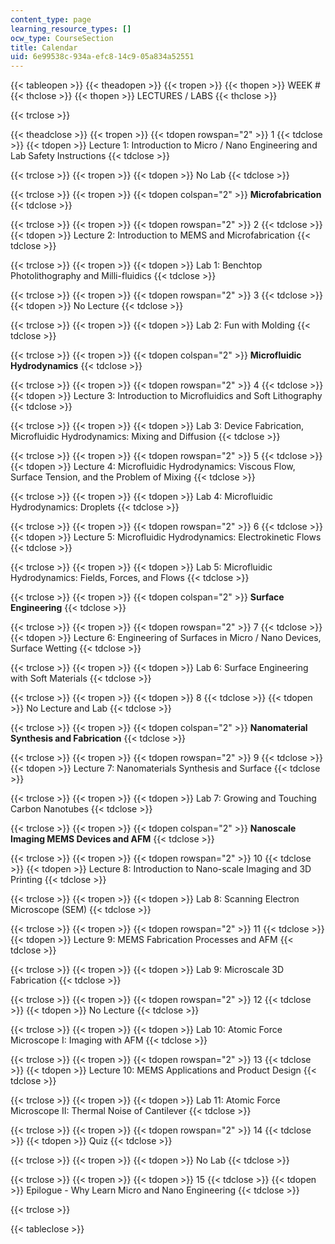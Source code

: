 ```yaml
---
content_type: page
learning_resource_types: []
ocw_type: CourseSection
title: Calendar
uid: 6e99538c-934a-efc8-14c9-05a834a52551
---
```


{{< tableopen >}}
{{< theadopen >}}
{{< tropen >}}
{{< thopen >}}
WEEK #
{{< thclose >}}
{{< thopen >}}
LECTURES / LABS
{{< thclose >}}

{{< trclose >}}

{{< theadclose >}}
{{< tropen >}}
{{< tdopen rowspan="2" >}}
1
{{< tdclose >}}
{{< tdopen >}}
Lecture 1: Introduction to Micro / Nano Engineering and Lab Safety Instructions
{{< tdclose >}}

{{< trclose >}}
{{< tropen >}}
{{< tdopen >}}
No Lab
{{< tdclose >}}

{{< trclose >}}
{{< tropen >}}
{{< tdopen colspan="2" >}}
**Microfabrication**
{{< tdclose >}}

{{< trclose >}}
{{< tropen >}}
{{< tdopen rowspan="2" >}}
2
{{< tdclose >}}
{{< tdopen >}}
Lecture 2: Introduction to MEMS and Microfabrication
{{< tdclose >}}

{{< trclose >}}
{{< tropen >}}
{{< tdopen >}}
Lab 1: Benchtop Photolithography and Milli-fluidics
{{< tdclose >}}

{{< trclose >}}
{{< tropen >}}
{{< tdopen rowspan="2" >}}
3
{{< tdclose >}}
{{< tdopen >}}
No Lecture
{{< tdclose >}}

{{< trclose >}}
{{< tropen >}}
{{< tdopen >}}
Lab 2: Fun with Molding
{{< tdclose >}}

{{< trclose >}}
{{< tropen >}}
{{< tdopen colspan="2" >}}
**Microfluidic Hydrodynamics**
{{< tdclose >}}

{{< trclose >}}
{{< tropen >}}
{{< tdopen rowspan="2" >}}
4
{{< tdclose >}}
{{< tdopen >}}
Lecture 3: Introduction to Microfluidics and Soft Lithography
{{< tdclose >}}

{{< trclose >}}
{{< tropen >}}
{{< tdopen >}}
Lab 3: Device Fabrication, Microfluidic Hydrodynamics: Mixing and Diffusion
{{< tdclose >}}

{{< trclose >}}
{{< tropen >}}
{{< tdopen rowspan="2" >}}
5
{{< tdclose >}}
{{< tdopen >}}
Lecture 4: Microfluidic Hydrodynamics: Viscous Flow, Surface Tension, and the Problem of Mixing
{{< tdclose >}}

{{< trclose >}}
{{< tropen >}}
{{< tdopen >}}
Lab 4: Microfluidic Hydrodynamics: Droplets
{{< tdclose >}}

{{< trclose >}}
{{< tropen >}}
{{< tdopen rowspan="2" >}}
6
{{< tdclose >}}
{{< tdopen >}}
Lecture 5: Microfluidic Hydrodynamics: Electrokinetic Flows
{{< tdclose >}}

{{< trclose >}}
{{< tropen >}}
{{< tdopen >}}
Lab 5: Microfluidic Hydrodynamics: Fields, Forces, and Flows
{{< tdclose >}}

{{< trclose >}}
{{< tropen >}}
{{< tdopen colspan="2" >}}
**Surface Engineering**
{{< tdclose >}}

{{< trclose >}}
{{< tropen >}}
{{< tdopen rowspan="2" >}}
7
{{< tdclose >}}
{{< tdopen >}}
Lecture 6: Engineering of Surfaces in Micro / Nano Devices, Surface Wetting
{{< tdclose >}}

{{< trclose >}}
{{< tropen >}}
{{< tdopen >}}
Lab 6: Surface Engineering with Soft Materials
{{< tdclose >}}

{{< trclose >}}
{{< tropen >}}
{{< tdopen >}}
8
{{< tdclose >}}
{{< tdopen >}}
No Lecture and Lab
{{< tdclose >}}

{{< trclose >}}
{{< tropen >}}
{{< tdopen colspan="2" >}}
**Nanomaterial Synthesis and Fabrication**
{{< tdclose >}}

{{< trclose >}}
{{< tropen >}}
{{< tdopen rowspan="2" >}}
9
{{< tdclose >}}
{{< tdopen >}}
Lecture 7: Nanomaterials Synthesis and Surface
{{< tdclose >}}

{{< trclose >}}
{{< tropen >}}
{{< tdopen >}}
Lab 7: Growing and Touching Carbon Nanotubes
{{< tdclose >}}

{{< trclose >}}
{{< tropen >}}
{{< tdopen colspan="2" >}}
**Nanoscale Imaging MEMS Devices and AFM**
{{< tdclose >}}

{{< trclose >}}
{{< tropen >}}
{{< tdopen rowspan="2" >}}
10
{{< tdclose >}}
{{< tdopen >}}
Lecture 8: Introduction to Nano-scale Imaging and 3D Printing
{{< tdclose >}}

{{< trclose >}}
{{< tropen >}}
{{< tdopen >}}
Lab 8: Scanning Electron Microscope (SEM)
{{< tdclose >}}

{{< trclose >}}
{{< tropen >}}
{{< tdopen rowspan="2" >}}
11
{{< tdclose >}}
{{< tdopen >}}
Lecture 9: MEMS Fabrication Processes and AFM
{{< tdclose >}}

{{< trclose >}}
{{< tropen >}}
{{< tdopen >}}
Lab 9: Microscale 3D Fabrication
{{< tdclose >}}

{{< trclose >}}
{{< tropen >}}
{{< tdopen rowspan="2" >}}
12
{{< tdclose >}}
{{< tdopen >}}
No Lecture
{{< tdclose >}}

{{< trclose >}}
{{< tropen >}}
{{< tdopen >}}
Lab 10: Atomic Force Microscope I: Imaging with AFM
{{< tdclose >}}

{{< trclose >}}
{{< tropen >}}
{{< tdopen rowspan="2" >}}
13
{{< tdclose >}}
{{< tdopen >}}
Lecture 10: MEMS Applications and Product Design
{{< tdclose >}}

{{< trclose >}}
{{< tropen >}}
{{< tdopen >}}
Lab 11: Atomic Force Microscope II: Thermal Noise of Cantilever
{{< tdclose >}}

{{< trclose >}}
{{< tropen >}}
{{< tdopen rowspan="2" >}}
14
{{< tdclose >}}
{{< tdopen >}}
Quiz
{{< tdclose >}}

{{< trclose >}}
{{< tropen >}}
{{< tdopen >}}
No Lab
{{< tdclose >}}

{{< trclose >}}
{{< tropen >}}
{{< tdopen >}}
15
{{< tdclose >}}
{{< tdopen >}}
Epilogue - Why Learn Micro and Nano Engineering
{{< tdclose >}}

{{< trclose >}}

{{< tableclose >}}